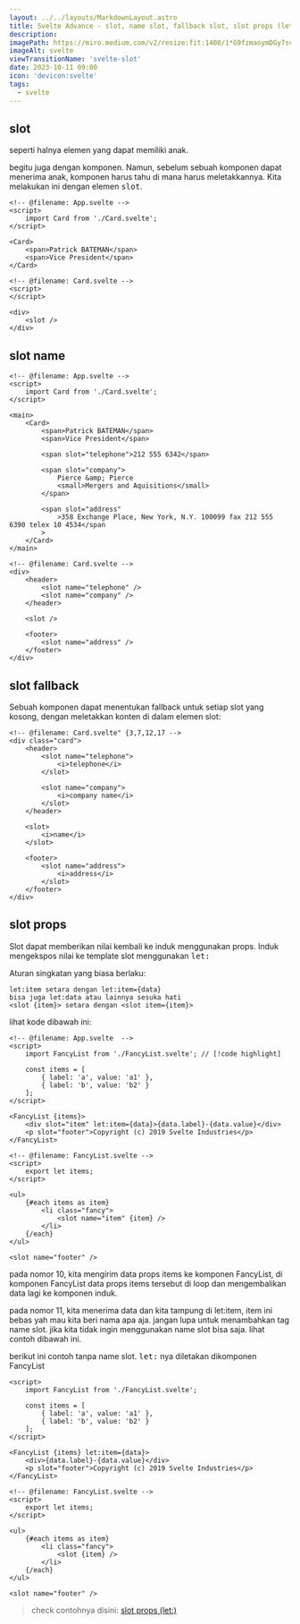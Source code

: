 ```yaml
---
layout: ../../layouts/MarkdownLayout.astro
title: Svelte Advance - slot, name slot, fallback slot, slot props (let:)
description:
imagePath: https://miro.medium.com/v2/resize:fit:1400/1*G9fzmaoymDGy7scbkgpC7A.png
imageAlt: svelte
viewTransitionName: 'svelte-slot'
date: 2023-10-11 09:00
icon: 'devicon:svelte'
tags:
  - svelte
---
```


## slot

seperti halnya elemen yang dapat memiliki anak.

begitu juga dengan komponen. Namun, sebelum sebuah komponen dapat menerima anak, komponen harus tahu di mana harus meletakkannya. Kita melakukan ini dengan elemen <kbd>slot</kbd>.

```svelte
<!-- @filename: App.svelte -->
<script>
	import Card from './Card.svelte';
</script>

<Card>
	<span>Patrick BATEMAN</span>
	<span>Vice President</span>
</Card>
```

```svelte
<!-- @filename: Card.svelte -->
<script>
</script>

<div>
	<slot />
</div>
```

## slot name

```svelte
<!-- @filename: App.svelte -->
<script>
	import Card from './Card.svelte';
</script>

<main>
	<Card>
		<span>Patrick BATEMAN</span>
		<span>Vice President</span>

		<span slot="telephone">212 555 6342</span>

		<span slot="company">
			Pierce &amp; Pierce
			<small>Mergers and Aquisitions</small>
		</span>

		<span slot="address"
			>358 Exchange Place, New York, N.Y. 100099 fax 212 555 6390 telex 10 4534</span
		>
	</Card>
</main>
```

```svelte
<!-- @filename: Card.svelte -->
<div>
	<header>
		<slot name="telephone" />
		<slot name="company" />
	</header>

	<slot />

	<footer>
		<slot name="address" />
	</footer>
</div>
```

## slot fallback

Sebuah komponen dapat menentukan fallback untuk setiap slot yang kosong, dengan meletakkan konten di dalam elemen slot:

```svelte
<!-- @filename: Card.svelte" {3,7,12,17 -->
<div class="card">
	<header>
		<slot name="telephone">
			<i>telephone</i>
		</slot>

		<slot name="company">
			<i>company name</i>
		</slot>
	</header>

	<slot>
		<i>name</i>
	</slot>

	<footer>
		<slot name="address">
			<i>address</i>
		</slot>
	</footer>
</div>
```

## slot props

Slot dapat memberikan nilai kembali ke induk menggunakan props. Induk mengekspos nilai ke template slot menggunakan <kbd>let:</kbd>

Aturan singkatan yang biasa berlaku:

```svelte
let:item setara dengan let:item={data}
bisa juga let:data atau lainnya sesuka hati
<slot {item}> setara dengan <slot item={item}>
```

lihat kode dibawah ini:

```svelte
<!-- @filename: App.svelte  -->
<script>
	import FancyList from './FancyList.svelte'; // [!code highlight]

	const items = [
		{ label: 'a', value: 'a1' },
		{ label: 'b', value: 'b2' }
	];
</script>

<FancyList {items}>
	<div slot="item" let:item={data}>{data.label}-{data.value}</div>
	<p slot="footer">Copyright (c) 2019 Svelte Industries</p>
</FancyList>
```

```svelte
<!-- @filename: FancyList.svelte -->
<script>
	export let items;
</script>

<ul>
	{#each items as item}
		<li class="fancy">
			<slot name="item" {item} />
		</li>
	{/each}
</ul>

<slot name="footer" />
```

pada nomor 10, kita mengirim data props items ke komponen FancyList,
di komponen FancyList data props items tersebut di loop dan mengembalikan data lagi ke komponen induk.

pada nomor 11, kita menerima data dan kita tampung di let:item, item ini bebas yah mau kita beri nama apa aja. jangan lupa untuk menambahkan tag name slot. jika kita tidak ingin menggunakan name slot bisa saja. lihat contoh dibawah ini.

berikut ini contoh tanpa name slot. <kbd>let:</kbd> nya diletakan dikomponen FancyList

```svelte showLineNumbers title="App.svelte" {9,10}
<script>
	import FancyList from './FancyList.svelte';

	const items = [
		{ label: 'a', value: 'a1' },
		{ label: 'b', value: 'b2' }
	];
</script>

<FancyList {items} let:item={data}>
	<div>{data.label}-{data.value}</div>
	<p slot="footer">Copyright (c) 2019 Svelte Industries</p>
</FancyList>
```

```svelte
<!-- @filename: FancyList.svelte -->
<script>
	export let items;
</script>

<ul>
	{#each items as item}
		<li class="fancy">
			<slot {item} />
		</li>
	{/each}
</ul>

<slot name="footer" />
```

<blockquote>
	check contohnya disini:
	<a href="https://svelte.dev/repl/144a82b5947543f0aa8030bbc8e3cec3?version=4.2.8" target="_blank">slot props (let:)</a>
</blockquote>

